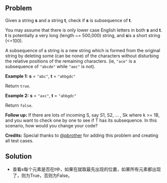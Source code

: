 ## Problem

Given a string **s** and a string **t**, check if **s** is subsequence of **t**.

You may assume that there is only lower case English letters in both **s** and **t**. **t** is potentially a very long (length ~= 500,000) string, and **s**is a short string (<=100).

A subsequence of a string is a new string which is formed from the original string by deleting some (can be none) of the characters without disturbing the relative positions of the remaining characters. (ie, `"ace"` is a subsequence of `"abcde"` while `"aec"` is not).

**Example 1:**
**s** = `"abc"`, **t** = `"ahbgdc"`

Return `true`.

**Example 2:**
**s** = `"axc"`, **t** = `"ahbgdc"`

Return `false`.

**Follow up:**
If there are lots of incoming S, say S1, S2, ... , Sk where k >= 1B, and you want to check one by one to see if T has its subsequence. In this scenario, how would you change your code?

**Credits:**
Special thanks to [@pbrother](https://leetcode.com/pbrother/) for adding this problem and creating all test cases.



## Solution

* 查看s每个元素是否在t中，如果在就取最先出现的位置，如果所有元素都出现了，则为True，否则为False。